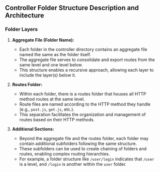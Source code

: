 ## Controller Folder Structure Description and Architecture

### Folder Layers

1. **Aggregate File (Folder Name):**
   - Each folder in the controller directory contains an aggregate file named the same as the folder itself.
   - The aggregate file serves to consolidate and export routes from the same level and one level below.
   - This structure enables a recursive approach, allowing each layer to include the layer(s) below it.
   
2. **Routes Folder:**
   - Within each folder, there is a routes folder that houses all HTTP method routes at the same level.
   - Route files are named according to the HTTP method they handle (e.g., `post.js`, `get.js`, etc.).
   - This separation facilitates the organization and management of routes based on their HTTP methods.

3. **Additional Sections:**
   - Beyond the aggregate file and the routes folder, each folder may contain additional subfolders following the same structure.
   - These subfolders can be used to create chaining of folders and routes, enabling complex routing hierarchies.
   - For example, a folder structure like `/user/login` indicates that `/user` is a level, and `/login` is another within the `user` folder.
